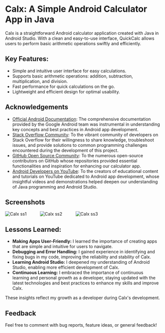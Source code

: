 # Calx: A Simple Android Calculator App in Java

Calx is a straightforward Android calculator application created with Java in Android Studio. With a clean and easy-to-use interface, QuickCalc allows users to perform basic arithmetic operations swiftly and efficiently.

## Key Features:
- Simple and intuitive user interface for easy calculations.
- Supports basic arithmetic operations: addition, subtraction, multiplication, and division.
- Fast performance for quick calculations on the go.
- Lightweight and efficient design for optimal usability.

## Acknowledgements

- [Official Android Documentation](https://developer.android.com/docs): The comprehensive documentation provided by the Google Android team was instrumental in understanding key concepts and best practices in Android app development.
- [Stack Overflow Community](https://stackoverflow.com/): To the vibrant community of developers on Stack Overflow for their willingness to share knowledge, troubleshoot issues, and provide solutions to common programming challenges encountered during the development of this project.
- [GitHub Open Source Community](https://github.com/): To the numerous open-source contributors on GitHub whose repositories provided essential functionalities and inspiration for enhancing our calculator app.
- [Android Developers on YouTube](https://www.youtube.com/): To the creators of educational content and tutorials on YouTube dedicated to Android app development, whose insightful videos and demonstrations helped deepen our understanding of Java programming and Android Studio.



## Screenshots
![Calx ss1](https://github.com/Ashmit-Gupta/Calx-Android-Calculator/assets/124504648/e89b86cb-1ad5-4a98-bb9e-2cb83a90bc43)&nbsp;&nbsp;&nbsp;&nbsp;&nbsp;&nbsp;&nbsp;&nbsp;&nbsp;&nbsp;
![Calx ss2](https://github.com/Ashmit-Gupta/Calx-Android-Calculator/assets/124504648/b4e57344-cc20-4981-a1b3-bd6032a02d50)&nbsp;&nbsp;&nbsp;&nbsp;&nbsp;&nbsp;&nbsp;&nbsp;&nbsp;&nbsp;
![Calx ss3](https://github.com/Ashmit-Gupta/Calx-Android-Calculator/assets/124504648/ad1ef73f-1c8e-43ab-aa1a-de7de2ad0d87)

## Lessons Learned:


* **Making Apps User-Friendly:** I learned the importance of creating apps that are simple and intuitive for users to navigate.
* **Debugging and Error Handling:** I gained experience in identifying and fixing bugs in my code, improving the reliability and stability of Calx.
* **Learning Android Studio:** I deepened my understanding of Android Studio, enabling more efficient development of Calx.
* **Continuous Learning:** I embraced the importance of continuous learning and personal growth as a developer, staying updated with the latest technologies and best practices to enhance my skills and improve Calx.

These insights reflect my growth as a developer during Calx's development.


## Feedback

Feel free to comment with bug reports, feature ideas, or general feedback!

